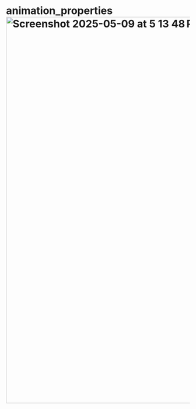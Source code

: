 # animation_properties<img width="1058" alt="Screenshot 2025-05-09 at 5 13 48 PM" src="https://github.com/user-attachments/assets/07268b0e-8fa7-41ea-95c7-9c42ca222502" />
